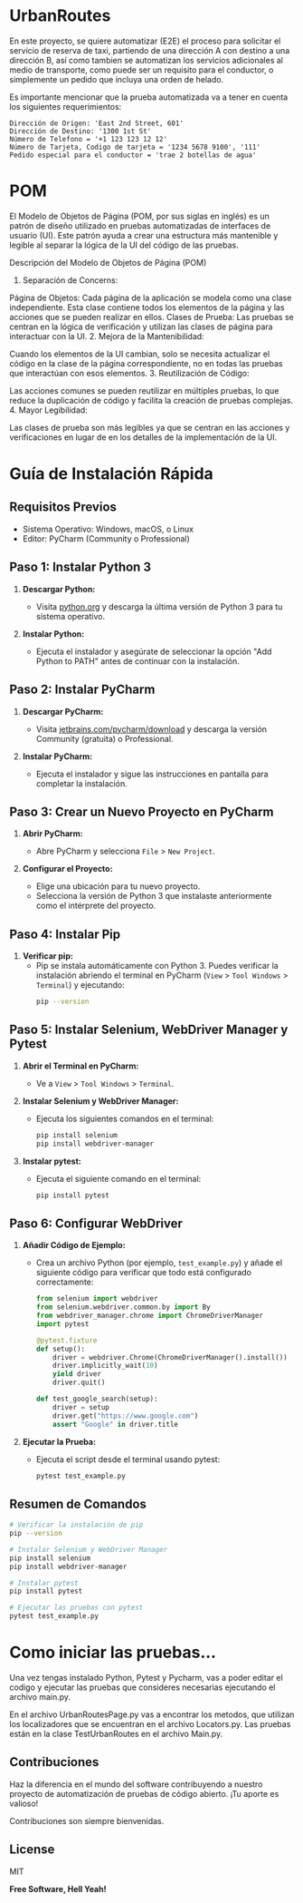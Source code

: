 # UrbanRoutes

En este proyecto, se quiere automatizar (E2E) el proceso para solicitar el servicio de reserva de taxi, partiendo de una dirección A con destino a una dirección B, así como tambien se automatizan los servicios adicionales al medio de transporte, como puede ser un requisito para el conductor, o simplemente un pedido que incluya una orden de helado.

Es importante mencionar que la prueba automatizada va a tener en cuenta los siguientes requerimientos:
 ```
Dirección de Origen: 'East 2nd Street, 601'
Dirección de Destino: '1300 1st St'
Número de Telefono = '+1 123 123 12 12'
Número de Tarjeta, Codigo de tarjeta = '1234 5678 9100', '111'
Pedido especial para el conductor = 'trae 2 botellas de agua'
 ```

# POM

El Modelo de Objetos de Página (POM, por sus siglas en inglés) es un patrón de diseño utilizado en pruebas automatizadas de interfaces de usuario (UI). Este patrón ayuda a crear una estructura más mantenible y legible al separar la lógica de la UI del código de las pruebas.

Descripción del Modelo de Objetos de Página (POM)
1. Separación de Concerns:

Página de Objetos: Cada página de la aplicación se modela como una clase independiente. Esta clase contiene todos los elementos de la página y las acciones que se pueden realizar en ellos.
Clases de Prueba: Las pruebas se centran en la lógica de verificación y utilizan las clases de página para interactuar con la UI.
2. Mejora de la Mantenibilidad:

Cuando los elementos de la UI cambian, solo se necesita actualizar el código en la clase de la página correspondiente, no en todas las pruebas que interactúan con esos elementos.
3. Reutilización de Código:

Las acciones comunes se pueden reutilizar en múltiples pruebas, lo que reduce la duplicación de código y facilita la creación de pruebas complejas.
4. Mayor Legibilidad:

Las clases de prueba son más legibles ya que se centran en las acciones y verificaciones en lugar de en los detalles de la implementación de la UI.

# Guía de Instalación Rápida

## Requisitos Previos

- Sistema Operativo: Windows, macOS, o Linux
- Editor: PyCharm (Community o Professional)

## Paso 1: Instalar Python 3

1. **Descargar Python:**
   - Visita [python.org](https://www.python.org/downloads/) y descarga la última versión de Python 3 para tu sistema operativo.

2. **Instalar Python:**
   - Ejecuta el instalador y asegúrate de seleccionar la opción "Add Python to PATH" antes de continuar con la instalación.

## Paso 2: Instalar PyCharm

1. **Descargar PyCharm:**
   - Visita [jetbrains.com/pycharm/download](https://www.jetbrains.com/pycharm/download/) y descarga la versión Community (gratuita) o Professional.

2. **Instalar PyCharm:**
   - Ejecuta el instalador y sigue las instrucciones en pantalla para completar la instalación.

## Paso 3: Crear un Nuevo Proyecto en PyCharm

1. **Abrir PyCharm:**
   - Abre PyCharm y selecciona `File` > `New Project`.

2. **Configurar el Proyecto:**
   - Elige una ubicación para tu nuevo proyecto.
   - Selecciona la versión de Python 3 que instalaste anteriormente como el intérprete del proyecto.

## Paso 4: Instalar Pip

1. **Verificar pip:**
   - Pip se instala automáticamente con Python 3. Puedes verificar la instalación abriendo el terminal en PyCharm (`View` > `Tool Windows` > `Terminal`) y ejecutando:
     ```sh
     pip --version
     ```

## Paso 5: Instalar Selenium, WebDriver Manager y Pytest

1. **Abrir el Terminal en PyCharm:**
   - Ve a `View` > `Tool Windows` > `Terminal`.

2. **Instalar Selenium y WebDriver Manager:**
   - Ejecuta los siguientes comandos en el terminal:
     ```sh
     pip install selenium
     pip install webdriver-manager
     ```

3. **Instalar pytest:**
   - Ejecuta el siguiente comando en el terminal:
     ```sh
     pip install pytest
     ```

## Paso 6: Configurar WebDriver

1. **Añadir Código de Ejemplo:**
   - Crea un archivo Python (por ejemplo, `test_example.py`) y añade el siguiente código para verificar que todo está configurado correctamente:

     ```python
     from selenium import webdriver
     from selenium.webdriver.common.by import By
     from webdriver_manager.chrome import ChromeDriverManager
     import pytest

     @pytest.fixture
     def setup():
         driver = webdriver.Chrome(ChromeDriverManager().install())
         driver.implicitly_wait(10)
         yield driver
         driver.quit()

     def test_google_search(setup):
         driver = setup
         driver.get("https://www.google.com")
         assert "Google" in driver.title
     ```

2. **Ejecutar la Prueba:**
   - Ejecuta el script desde el terminal usando pytest:
     ```sh
     pytest test_example.py
     ```

## Resumen de Comandos

```sh
# Verificar la instalación de pip
pip --version

# Instalar Selenium y WebDriver Manager
pip install selenium
pip install webdriver-manager

# Instalar pytest
pip install pytest

# Ejecutar las pruebas con pytest
pytest test_example.py
```

# Como iniciar las pruebas...

Una vez tengas instalado Python, Pytest y Pycharm, vas a poder editar el codigo y ejecutar las pruebas que consideres necesarias ejecutando el archivo main.py.

En el archivo UrbanRoutesPage.py vas a encontrar los metodos, que utilizan los localizadores que se encuentran en el archivo Locators.py. Las pruebas están en la clase TestUrbanRoutes en el archivo Main.py.



## Contribuciones

Haz la diferencia en el mundo del software contribuyendo a nuestro proyecto de automatización de pruebas de código abierto. ¡Tu aporte es valioso! 

Contribuciones son siempre bienvenidas.

## License

MIT

**Free Software, Hell Yeah!**

[//]: # (These are reference links used in the body of this note and get stripped out when the markdown processor does its job. There is no need to format nicely because it shouldn't be seen. Thanks SO - http://stackoverflow.com/questions/4823468/store-comments-in-markdown-syntax)
